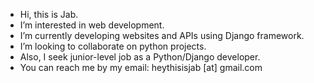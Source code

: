 - Hi, this is Jab.
- I’m interested in web development.
- I’m currently developing websites and APIs using Django framework.
- I’m looking to collaborate on python projects.
- Also, I seek junior-level job as a Python/Django developer.
- You can reach me by my email: heythisisjab [at] gmail.com
<!---
thisisjab/thisisjab is a ✨ special ✨ repository because its `README.md` (this file) appears on your GitHub profile.
You can click the Preview link to take a look at your changes.
--->
